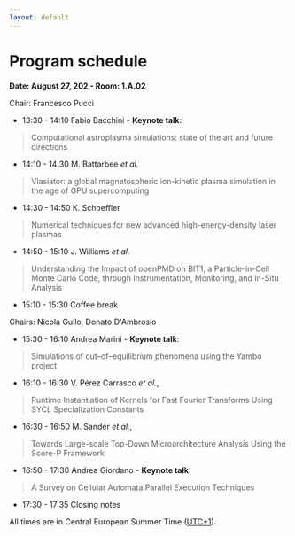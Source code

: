 ```yaml
---
layout: default
---
```


# Program schedule

<!-- TBA -->

**Date: August 27, 202 - Room: 1.A.02**

Chair: Francesco Pucci

- 13:30 - 14:10 Fabio Bacchini - **Keynote talk**: 
> Computational astroplasma simulations: state of the art and future directions
- 14:10 - 14:30 M. Battarbee *et al.*
> Vlasiator: a global magnetospheric ion-kinetic plasma simulation in the age of GPU supercomputing
- 14:30 - 14:50 K. Schoeffler
> Numerical techniques for new advanced high-energy-density laser plasmas
- 14:50 - 15:10 J. Williams *et al.*
> Understanding the Impact of openPMD on BIT1, a Particle-in-Cell Monte Carlo Code, through Instrumentation, Monitoring, and In-Situ Analysis

- 15:10 - 15:30 Coffee break

Chairs: Nicola Gullo, Donato D'Ambrosio 

- 15:30 - 16:10 Andrea Marini - **Keynote talk**: 
> Simulations of out–of–equilibrium phenomena using the Yambo project
- 16:10 - 16:30 V. Pérez Carrasco *et al.*, 
> Runtime Instantiation of Kernels for Fast Fourier Transforms Using SYCL Specialization Constants
- 16:30 - 16:50 M. Sander *et al.*,
> Towards Large-scale Top-Down Microarchitecture Analysis Using the Score-P Framework
- 16:50 - 17:30 Andrea Giordano - **Keynote talk**: 
> A Survey on Cellular Automata Parallel Execution Techniques

- 17:30 - 17:35 Closing notes

All times are in Central European Summer Time ([UTC+1](https://www.timeanddate.com/worldclock/spain/madrid)).

<!-- The complete EuroPar program is available at [https://2024.euro-par.org/program/](https://2024.euro-par.org/program/). 
-->

